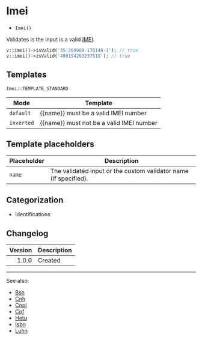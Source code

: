 # Imei

- `Imei()`

Validates is the input is a valid [IMEI][].

```php
v::imei()->isValid('35-209900-176148-1'); // true
v::imei()->isValid('490154203237518'); // true
```

## Templates

`Imei::TEMPLATE_STANDARD`

| Mode       | Template                                 |
|------------|------------------------------------------|
| `default`  | {{name}} must be a valid IMEI number     |
| `inverted` | {{name}} must not be a valid IMEI number |

## Template placeholders

| Placeholder | Description                                                      |
|-------------|------------------------------------------------------------------|
| `name`      | The validated input or the custom validator name (if specified). |

## Categorization

- Identifications

## Changelog

| Version | Description |
|--------:|-------------|
|   1.0.0 | Created     |

***
See also:

- [Bsn](Bsn.md)
- [Cnh](Cnh.md)
- [Cnpj](Cnpj.md)
- [Cpf](Cpf.md)
- [Hetu](Hetu.md)
- [Isbn](Isbn.md)
- [Luhn](Luhn.md)

[IMEI]: https://en.wikipedia.org/wiki/International_Mobile_Station_Equipment_Identity "International Mobile Station Equipment Identity"

